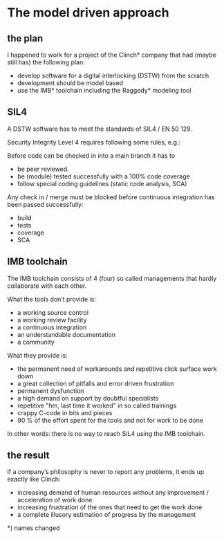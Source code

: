 # The model driven approach
## the plan
I happened to work for a project of the Clinch* company that had (maybe still has) the following plan:
-	develop software for a digital interlocking (DSTW) from the scratch
-	development should be model based
-	use the IMB* toolchain including the Raggedy* modeling tool

## SIL4
A DSTW software has to meet the standards of SIL4 / EN 50 129. 

Security Integrity Level 4 requires following some rules, e.g.:

Before code can be checked in into a main branch it has to 
-	be peer reviewed.
-	be (module) tested successfully with a 100% code coverage
-	follow special coding guidelines (static code analysis, SCA)

Any check in / merge must be blocked before continuous integration has been passed successfully:
-	build
-	tests
-	coverage
-	SCA

## IMB toolchain
The IMB toolchain consists of 4 (four) so called managements that hardly collaborate with each other.

What the tools don’t provide is: 
-	a working source control
-	a working review facility
-	a continuous integration
-   an understandable documentation
-   a community

What they provide is:
-	the permanent need of workarounds and repetitive click surface work down
-	a great collection of pitfalls and error driven frustration
-	permanent dysfunction
-	a high demand on support by doubtful specialists
-   repetitive "hm, last time it worked" in so called trainings
-	crappy C-code in bits and pieces
-   90 % of the effort spent for the tools and not for work to be done

In other words: there is no way to reach SIL4 using the IMB toolchain.

## the result
If a company’s philosophy is never to report any problems, it ends up exactly like Clinch:
-	increasing demand of human resources without any improvement / acceleration of work done
-	increasing frustration of the ones that need to get the work done
-	a complete illusory estimation of progress by the management

*) names changed
